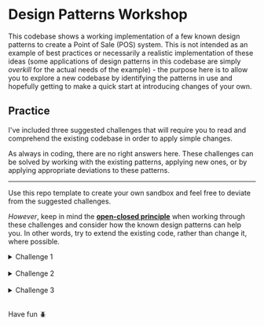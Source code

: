 # Design Patterns Workshop

This codebase shows a working implementation of a few known design patterns to create a Point of Sale (POS) system. This is not intended as an example of best practices or necessarily a realistic implementation of these ideas (some applications of design patterns in this codebase are simply _overkill_ for the actual needs of the example) - the purpose here is to allow you to explore a new codebase by identifying the patterns in use and hopefully getting to make a quick start at introducing changes of your own.

## Practice

I've included three suggested challenges that will require you to read and comprehend the existing codebase in order to apply simple changes.

As always in coding, there are no right answers here. These challenges can be solved by working with the existing patterns, applying new ones, or by applying appropriate deviations to these patterns.

---

Use this repo template to create your own sandbox and feel free to deviate from the suggested challenges.

_However_, keep in mind the **[open-closed principle](https://stackify.com/solid-design-open-closed-principle/)** when working through these challenges and consider how the known design patterns can help you. In other words, try to extend the existing code, rather than change it, where possible.

<details>
  <summary>Challenge 1</summary>
  Imagine that a new requirement has been communicated for POS operators to be able to undo the adding of a discount to any purchase. Refactor the code to allow your discount strategies to be handled as commands.
</details>

<br>

<details>
  <summary>Challenge 2</summary>
  Suppose a new discount strategy is needed that will require an additional argument being passed to the strategy module. For example, a discount available for loyalty clients that only applies to purchases on the clients' birthday.
  <br>
  This `Birthday Discount Strategy` would need to receive the value it's valid date (the clients' birthday) and be able to match it to the current date to define whether a discount should be applied.
</details>

<br>

<details>
  <summary>Challenge 3</summary>
  Suppose a new criteria has been set for POS operators to be able to trigger the `Undo` and `Redo` actions through keyboard shortcuts. Bind the existing commands to any keyboard shortcuts of your choosing.
</details>

<br>

Have fun 🪲
